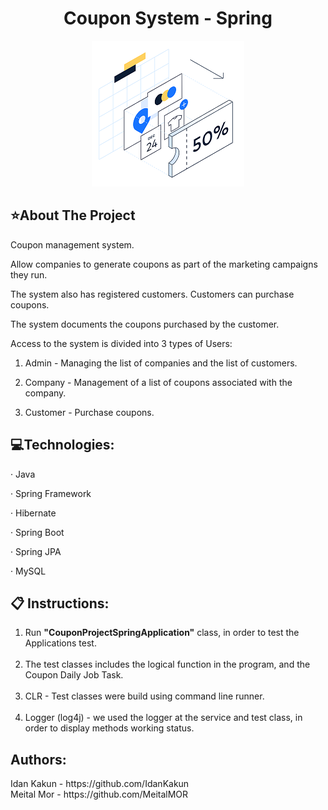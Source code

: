 <div align="center"><h1> Coupon System - Spring</h1></div>

<div align="center"><img src= "couponpic.png" ></div>


<!-- ABOUT THE PROJECT -->
<h2> ⭐About The Project</h2>
Coupon management system.

Allow companies to generate coupons as part of the marketing campaigns they run.

The system also has registered customers. Customers can purchase coupons.

The system documents the coupons purchased by the customer.


Access to the system is divided into 3 types of Users:
1. Admin - Managing the list of companies and the list of customers.

2. Company - Management of a list of coupons associated with the company. 

3. Customer - Purchase coupons.

<h2> 💻Technologies:</h2>

·         Java

·         Spring Framework

·         Hibernate

·         Spring Boot

·         Spring JPA

·         MySQL


<h2> 📋 Instructions: </h2>

<ol>
    <li>Run <b>"CouponProjectSpringApplication"</b> class, in order to test the Applications test. </li>
    <br>
    <li>The test classes includes the logical function in the program, and the Coupon Daily Job Task.</li>
    <br>
    <li>CLR - Test classes were build using command line runner.</li>
    <br>
    <li>Logger (log4j) - we used the logger at the  service and test class, in order to display methods working status. </li>
</ol>

<h2>Authors:</h2>
Idan Kakun - https://github.com/IdanKakun <br>
Meital Mor -
https://github.com/MeitalMOR
